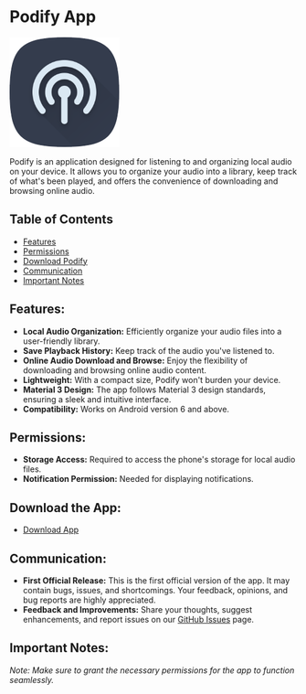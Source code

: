 # Podify App

![Podify Icon](assets/icon/app-icon-192.png)

Podify is an application designed for listening to and organizing local audio on your device. It allows you to organize your audio into a library, keep track of what's been played, and offers the convenience of downloading and browsing online audio.

## Table of Contents
- [Features](#features)
- [Permissions](#permissions)
- [Download Podify](#download-podify)
- [Communication](#communication)
- [Important Notes](#important-notes)

## Features:
- **Local Audio Organization:** Efficiently organize your audio files into a user-friendly library.
- **Save Playback History:** Keep track of the audio you've listened to.
- **Online Audio Download and Browse:** Enjoy the flexibility of downloading and browsing online audio content.
- **Lightweight:** With a compact size, Podify won't burden your device.
- **Material 3 Design:** The app follows Material 3 design standards, ensuring a sleek and intuitive interface.
- **Compatibility:** Works on Android version 6 and above.

## Permissions:
- **Storage Access:** Required to access the phone's storage for local audio files.
- **Notification Permission:** Needed for displaying notifications.

## Download the App:
- [Download App](https://github.com/Kys0me/Podify-Download-Page/raw/main/assets/apk/app-release.apk)

## Communication:
- **First Official Release:** This is the first official version of the app. It may contain bugs, issues, and shortcomings. Your feedback, opinions, and bug reports are highly appreciated.
- **Feedback and Improvements:** Share your thoughts, suggest enhancements, and report issues on our [GitHub Issues](https://github.com/Kys0me/Podify-Download-Page/issues) page.

## Important Notes:
*Note: Make sure to grant the necessary permissions for the app to function seamlessly.*

